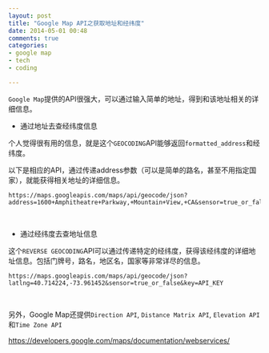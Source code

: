 ```yaml
---
layout: post
title: "Google Map API之获取地址和经纬度"
date: 2014-05-01 00:48
comments: true
categories: 
- google map
- tech
- coding

---
```

`Google Map`提供的API很强大，可以通过输入简单的地址，得到和该地址相关的详细信息。

* 通过地址去查经纬度信息

个人觉得很有用的信息，就是这个`GEOCODING`API能够返回`formatted_address`和经纬度。

以下是相应的API，通过传递address参数（可以是简单的路名，甚至不用指定国家），就能获得相关地址的详细信息。

```
https://maps.googleapis.com/maps/api/geocode/json?address=1600+Amphitheatre+Parkway,+Mountain+View,+CA&sensor=true_or_false&key=API_KEY
```

<br/>

* 通过经纬度去查地址信息

这个`REVERSE GEOCODING`API可以通过传递特定的经纬度，获得该经纬度的详细地址信息。包括门牌号，路名，地区名，国家等非常详尽的信息。

```
https://maps.googleapis.com/maps/api/geocode/json?latlng=40.714224,-73.961452&sensor=true_or_false&key=API_KEY
```

<br/>

另外，Google Map还提供`Direction API`, `Distance Matrix API`, `Elevation API`和`Time Zone API`

<https://developers.google.com/maps/documentation/webservices/>